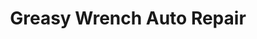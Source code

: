 ---
title: "Greasy Wrench Auto Repair"
url: /knoxville/greasy-wrench-auto-repair/
shop: Autowerkstatt
---